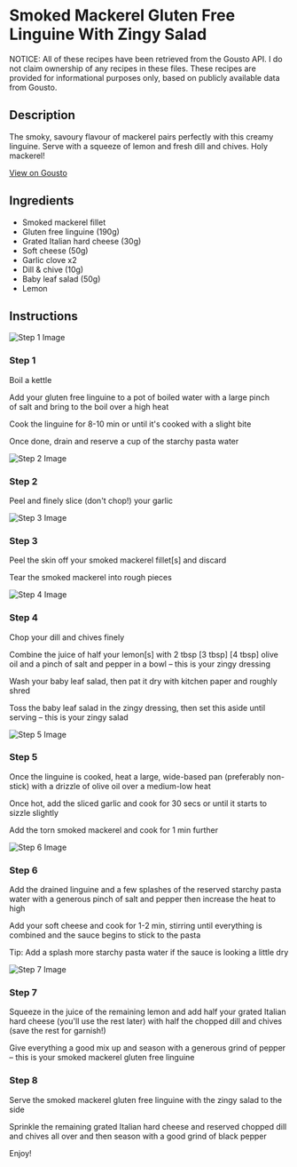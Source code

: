# Smoked Mackerel Gluten Free Linguine With Zingy Salad

NOTICE: All of these recipes have been retrieved from the Gousto API. I do not claim ownership of any recipes in these files. These recipes are provided for informational purposes only, based on publicly available data from Gousto.

## Description

The smoky, savoury flavour of mackerel pairs perfectly with this creamy linguine. Serve with a squeeze of lemon and fresh dill and chives. Holy mackerel! 

[View on Gousto](https://www.gousto.co.uk/recipes/cookbook/smoked-mackerel-gluten-free-linguine-with-zingy-salad)

## Ingredients

- Smoked mackerel fillet
- Gluten free linguine (190g)
- Grated Italian hard cheese (30g)
- Soft cheese (50g)
- Garlic clove x2
- Dill & chive (10g)
- Baby leaf salad (50g)
- Lemon

## Instructions

![Step 1 Image](https://production-media.gousto.co.uk/cms/recipe-step-image/Step-1-1717669204600-x200.jpg)

### Step 1

Boil a kettle

Add your gluten free linguine to a pot of boiled water with a large pinch of salt and bring to the boil over a high heat

Cook the linguine for 8-10 min or until it's cooked with a slight bite

Once done, drain and reserve a cup of the starchy pasta water

![Step 2 Image](https://production-media.gousto.co.uk/cms/recipe-step-image/Step-2-1717669208023-x200.jpg)

### Step 2

Peel and finely slice (don't chop!) your garlic

![Step 3 Image](https://production-media.gousto.co.uk/cms/recipe-step-image/Step-3-1717669213524-x200.jpg)

### Step 3

Peel the skin off your smoked mackerel fillet[s]<span class="text-danger"> </span>and discard

Tear the smoked mackerel into rough pieces

![Step 4 Image](https://production-media.gousto.co.uk/cms/recipe-step-image/Step-4-1717669219636-x200.jpg)

### Step 4

Chop your dill and chives finely

Combine the juice of half your<span class="text-danger"> </span>lemon[s] with 2 tbsp<span class="text-danger"> <span class="text-purple">[3 tbsp] </span>[4 tbsp] </span>olive oil and a pinch of salt and pepper in a bowl – this is your zingy dressing

Wash your baby leaf salad, then pat it dry with kitchen paper and roughly shred

Toss the baby leaf salad in the zingy dressing, then set this aside until serving – this is your zingy salad

![Step 5 Image](https://production-media.gousto.co.uk/cms/recipe-step-image/Step-5-1717669223812-x200.jpg)

### Step 5

Once the linguine is cooked, heat a large, wide-based pan (preferably non-stick) with a drizzle of olive oil over a medium-low heat

Once hot, add the sliced garlic and cook for 30 secs or until it starts to sizzle slightly

Add the torn smoked mackerel and cook for 1 min further

![Step 6 Image](https://production-media.gousto.co.uk/cms/recipe-step-image/Step-6-1717669227370-x200.jpg)

### Step 6

Add the drained linguine and a few splashes of the reserved starchy pasta water with a generous pinch of salt and pepper then increase the heat to high

Add your soft cheese and cook for 1-2 min, stirring until everything is combined and the sauce begins to stick to the pasta

Tip: Add a splash more starchy pasta water if the sauce is looking a little dry

![Step 7 Image](https://production-media.gousto.co.uk/cms/recipe-step-image/Step-7-1717669234461-x200.jpg)

### Step 7

Squeeze in the juice of the remaining lemon and add half your grated Italian hard cheese (you'll use the rest later) with half the chopped dill and chives (save the rest for garnish!)

Give everything a good mix up and season with a generous grind of pepper – this is your smoked mackerel gluten free linguine

### Step 8

Serve the smoked mackerel gluten free linguine with the zingy salad to the side

Sprinkle the remaining grated Italian hard cheese and reserved chopped dill and chives all over and then season with a good grind of black pepper

Enjoy!

